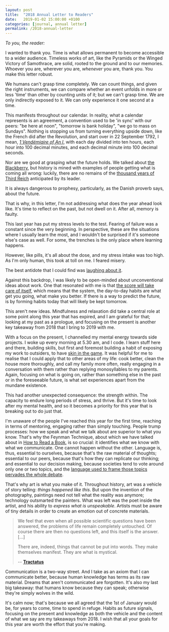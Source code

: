```yaml
---
layout: post
title:  "2018 Annual Letter to Readers"
date:   2019-01-02 15:00:00 +0100
categories: [journal, annual letter]
permalink: /2018-annual-letter
---
```


  *To you, the reader:*

I wanted to thank you. Time is what allows permanent to become accessible to a wider audience. Timeless works of art, like the Pyramids or the Winged Victory of Samothrace, are solid, rooted to the ground and to our memories. Whoever you are, wherever you are, *whenever* you are, thank you. You make this letter robust.

We humans can't grasp time completely. We can count things, and given the right instruments, we can compare whether an event unfolds in more or less 'time' than other by counting units of it; but we can't grasp time. We are only indirectly exposed to it. We can only experience it one second at a time.

This manifests throughout our calendar. In reality, what a calendar represents is an agreement, a convention used to be 'in sync' with our peers: "be here at noon", "tomorrow is bank holiday", "we go to mass on Sundays". Nothing is stopping us from turning everything upside down, like the French did after the Revolution, and start over in 22 September 1792, I mean, [*1 Vendémiaire of An I*](https://en.wikipedia.org/wiki/French_Republican_calendar), with each day divided into ten hours, each hour into 100 decimal minutes, and each decimal minute into 100 decimal seconds.

Nor are we good at grasping what the future holds. We talked about [the Blackberry](/revolutions), but history is mined with examples of people getting what is coming all wrong: luckily, there are no remains of the [thousand years of Third Reich](https://en.wikipedia.org/wiki/Millennialism#Nazism) anticipated by its leader.

It is always dangerous to prophesy, particularly, as the Danish proverb says, about the future.

That is why, in this letter, I'm not addressing what does the year ahead look like. It's time to reflect on the past, but not dwell on it. After all, memory is faulty.

This last year has put my stress levels to the test. Fearing of failure was a constant since the very beginning. In perspective, these are the situations where I usually learn the most, and I wouldn't be surprised if it's someone else's case as well. For some, the trenches is the only place where learning happens.

However, like pills, it's all about the dose, and my stress intake was too high. As I'm only human, this took at toll on me. I feared misery.

The best antidote that I could find was [laughing about it](https://www.youtube.com/watch?v=-Jkwsu0UMk0).

Against this backdrop, I was likely to be open-minded about unconventional ideas about work. One that resonated with me is that [the score will take care of itself](https://www.amazon.com/Score-Takes-Care-Itself-Philosophy-ebook/dp/B002G54Y04), which means that the system, the day-to-day habits are what get you going, what make you better. If there is a way to predict the future, is by forming habits today that will likely be kept tomorrow.

This aren't new ideas. Mindfulness and relaxation did take a central role at some point along this year that has expired, and I am grateful for that; looking at my past as a prologue, and focusing on the present is another key takeaway from 2018 that I bring to 2019 with me.

With a focus on the present, I channelled my mental energy towards side projects. I woke up every morning at 5.30 am, and I code. I learn stuff here and there, building skills, but first and foremost building a habit of exposing my work to outsiders, to have [skin in the game](/skin-in-the-game). It was helpful for me to realise that I could apply that to other areas of my life: cook better, clean the house more thoroughly, and call my family more often, really engaging in a conversation with them rather than replying monosyllables to my parents. Again, focusing on what is going on, rather than something else in the past or in the foreseeable future, is what set experiences apart from the mundane existence.

This had another unexpected consequence: the strength within. The capacity to endure long periods of stress, and thrive. But it's time to look after my mental health, and so it becomes a priority for this year that is breaking out to do just that.

I'm unaware of the people I've reached this year for the first time, reaching in terms of mentoring, engaging rather than simply touching. People trump processes: how we speak and what we talk about are superior to what you know. That's why the Feynman Technique, about which we have talked about in [How to Read a Book](/how-to-read-a-book), is so crucial: it identifies what we know with what we communicate. One cannot happen without the other. Language is, thus, essential to ourselves, because that's the raw material of thoughts; essential to our peers, because that's how they can replicate our thinking; and essential to our decision making, because societies tend to vote around only one or two topics, and the [language used to frame those topics pervades the whole debate](/politics-and-the-english-language).

That's why art is what you make of it. Throughout history, art was a vehicle of story telling: *things happened like this*. But upon the invention of the photography, paintings need not tell what the reality was anymore; technology outsmarted the painters. What was left was the poet inside the artist, and his ability to *express what is unspeakable*. Artists must be aware of tiny details in order to create an emotion out of concrete materials.

> We feel that even when all possible scientific questions have been answered, the problems of life remain completely untouched. Of course there are then no questions left, and this itself is the answer. [...]
>
> There are, indeed, things that cannot be put into words. They make themselves manifest. They are what is mystical.
>
> -- __[Tractatus](/tractatus-logico-philosophicus)__

Communication is a two-way street. And I take as an axiom that I can communicate better, because human knowledge has terms as its raw material. Dreams that aren't communicated are forgotten. It's also my last big takeaway: that humans know because they can speak; otherwise they're simply wolves in the wild.

It's calm now; that's because we all agreed that the 1st of January would be, for years to come, time to spend in refuge. Habits as future signals, focusing on the present and knowledge as both the vehicle and the content of what we say are my takeaways from 2018. I wish that all your goals for this year are worth the effort that you're making.
